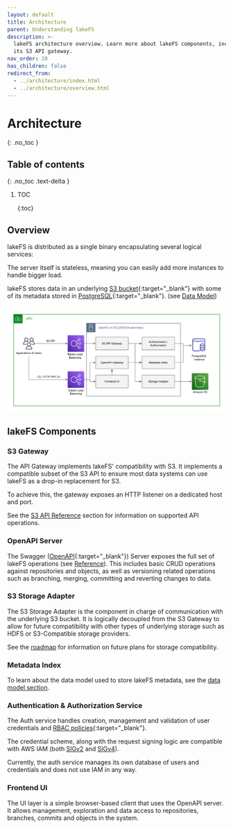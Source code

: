 ```yaml
---
layout: default
title: Architecture
parent: Understanding lakeFS
description: >-
  lakeFS architecture overview. Learn more about lakeFS components, including
  its S3 API gateway.
nav_order: 10
has_children: false
redirect_from:
  - ../architecture/index.html
  - ../architecture/overview.html
---
```


# Architecture

{: .no\_toc }

## Table of contents

{: .no\_toc .text-delta }

1. TOC

   {:toc}

## Overview

lakeFS is distributed as a single binary encapsulating several logical services:

The server itself is stateless, meaning you can easily add more instances to handle bigger load.

lakeFS stores data in an underlying [S3 bucket](https://aws.amazon.com/s3/){:target="\_blank"} with some of its metadata stored in [PostgreSQL](https://www.postgresql.org/){:target="\_blank"}. \(see [Data Model](data-model.md)\)

![Architecture](../.gitbook/assets/arch%20%281%29.png)

## lakeFS Components

### S3 Gateway

The API Gateway implements lakeFS' compatibility with S3. It implements a compatible subset of the S3 API to ensure most data systems can use lakeFS as a drop-in replacement for S3.

To achieve this, the gateway exposes an HTTP listener on a dedicated host and port.

See the [S3 API Reference](https://github.com/treeverse/lakeFS/tree/b7c8b3f4ad69e73a5dc68d3168ee38f65fa57f15/docs/reference/s3.md) section for information on supported API operations.

### OpenAPI Server

The Swagger \([OpenAPI](https://swagger.io/docs/specification/basic-structure/){:target="\_blank"}\) Server exposes the full set of lakeFS operations \(see [Reference](https://github.com/treeverse/lakeFS/tree/b7c8b3f4ad69e73a5dc68d3168ee38f65fa57f15/docs/reference/api.md)\). This includes basic CRUD operations against repositories and objects, as well as versioning related operations such as branching, merging, committing and reverting changes to data.

### S3 Storage Adapter

The S3 Storage Adapter is the component in charge of communication with the underlying S3 bucket. It is logically decoupled from the S3 Gateway to allow for future compatibility with other types of underlying storage such as HDFS or S3-Compatible storage providers.

See the [roadmap](roadmap.md) for information on future plans for storage compatibility.

### Metadata Index

To learn about the data model used to store lakeFS metadata, see the [data model section](data-model.md).

### Authentication & Authorization Service

The Auth service handles creation, management and validation of user credentials and [RBAC policies](https://en.wikipedia.org/wiki/Role-based_access_control){:target="\_blank"}.

The credential scheme, along with the request signing logic are compatible with AWS IAM \(both [SIGv2](https://docs.aws.amazon.com/general/latest/gr/signature-version-2.html) and [SIGv4](https://docs.aws.amazon.com/general/latest/gr/signature-version-4.html)\).

Currently, the auth service manages its own database of users and credentials and does not use IAM in any way.

### Frontend UI

The UI layer is a simple browser-based client that uses the OpenAPI server. It allows management, exploration and data access to repositories, branches, commits and objects in the system.

